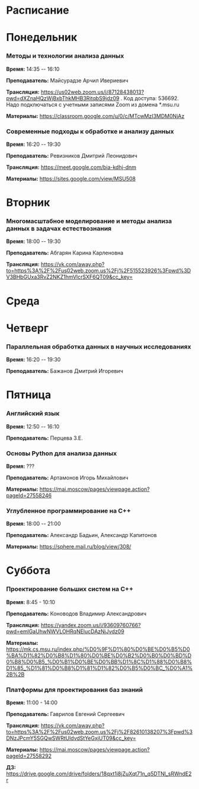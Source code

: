 # Расписание

# Понедельник

### Методы и технологии анализа данных

**Время:** 14:35 -- 16:10

**Преподаватель:** Майсурадзе Арчил Ивериевич

**Трансляция:**  https://us02web.zoom.us/j/87128438013?pwd=dXZnaHQzWjBxbThkMHB3RitqbS9jdz09 .
Код доступа: 536692.
Надо подключаться с учетными записями Zoom из домена \*.msu.ru

**Материалы:** https://classroom.google.com/u/0/c/MTcwMzI3MDM0NjAz

### Современные подходы к обработке и анализу данных

**Время:** 16:20 -- 19:30

**Преподаватель:** Ревизников Дмитрий Леонидович

**Трансляция:** https://meet.google.com/bia-kdhj-dnm

**Материалы:** https://sites.google.com/view/MSU508

# Вторник

### Многомасштабное моделирование и методы анализа данных в задачах естествознания

**Время:** 18:00 -- 19:30

**Преподаватель:** Абгарян Карина Карленовна

**Трансляция:** https://vk.com/away.php?to=https%3A%2F%2Fus02web.zoom.us%2Fj%2F515523926%3Fpwd%3DV3BHbGUxa3RvZ2NKZ1hmVlcrSXF6QT09&cc_key=

# Среда

# Четверг

### Параллельная обработка данных в научных исследованиях

**Время:** 16:20 -- 19:30

**Преподаватель:** Бажанов Дмитрий Игоревич

# Пятница

### Английский язык

**Время:** 12:50 -- 16:10

**Преподаватель:** Перцева З.Е.

### Основы Python для анализа данных

**Время:** ???

**Преподаватель:** Артамонов Игорь Михайлович

**Материалы:** https://mai.moscow/pages/viewpage.action?pageId=27558246

### Углубленное программирование на C++

**Время:** 18:00 -- 21:00

**Преподаватель:** Александр Бадьин, Александр Капитонов

**Материалы:** https://sphere.mail.ru/blog/view/308/

# Суббота

### Проектирование больших систем на С++

**Время:** 8:45 - 10:10

**Преподаватель:** Коноводов Владимир Александрович

**Трансляция:** https://yandex.zoom.us/j/93609760766?pwd=emlGaUhwNWVLOHRqNElucDAzNjJvdz09

**Материалы:** https://mk.cs.msu.ru/index.php/%D0%9F%D1%80%D0%BE%D0%B5%D0%BA%D1%82%D0%B8%D1%80%D0%BE%D0%B2%D0%B0%D0%BD%D0%B8%D0%B5_%D0%B1%D0%BE%D0%BB%D1%8C%D1%88%D0%B8%D1%85_%D1%81%D0%B8%D1%81%D1%82%D0%B5%D0%BC_%D0%A1%2B%2B

### Платформы для проектирования баз знаний

**Время:** 11:00 - 14:00

**Преподаватель:** Гаврилов Евгений Сергеевич

**Трансляция:** https://vk.com/away.php?to=https%3A%2F%2Fus02web.zoom.us%2Fj%2F82610138207%3Fpwd%3DNzJPcmY5SGQwSWRtUldvdStYeGxjUT09&cc_key=

**Материалы:** https://mai.moscow/pages/viewpage.action?pageId=27558292

**ДЗ:** https://drive.google.com/drive/folders/18qxt1i8jZuXqt71n_q5DTNl_sRWndE2r
